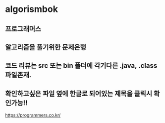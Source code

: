 # algorismbok
## 프로그래머스
알고리즘을 풀기위한 문제은행
--
코드 리뷰는 src 또는 bin 폴더에 각기다른 .java, .class파일존재. 
---
확인하고싶은 파일 옆에 한글로 되어있는 제목을 클릭시 확인가능!!
--
https://programmers.co.kr/

